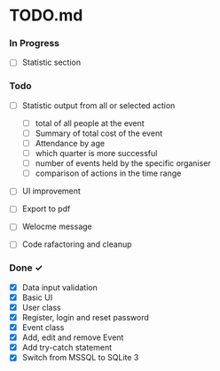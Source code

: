 # TODO.md


### In Progress
- [ ] Statistic section


### Todo


- [ ] Statistic output from all or selected action
  - [ ] total of all people at the event
  - [ ] Summary of total cost of the event
  - [ ] Attendance by age
  - [ ] which quarter is more successful
  - [ ] number of events held by the specific organiser
  - [ ] comparison of actions in the time range
- [ ] UI improvement  
- [ ] Export to pdf
- [ ] Welocme message
- [ ] Code rafactoring and cleanup



### Done ✓
- [x] Data input validation
- [x] Basic UI 
- [x] User class
- [x] Register, login and reset password
- [x] Event class
- [x] Add, edit and remove Event
- [x] Add try-catch statement
- [x] Switch from MSSQL to SQLite 3 
